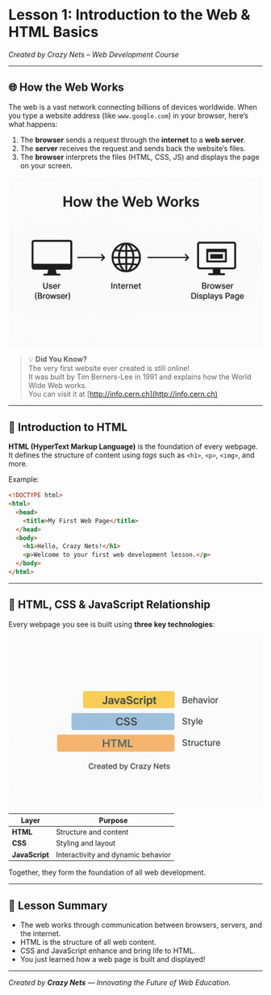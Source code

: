# **Lesson 1: Introduction to the Web & HTML Basics**
*Created by Crazy Nets – Web Development Course*

---

## 🌐 **How the Web Works**

The web is a vast network connecting billions of devices worldwide. When you type a website address (like `www.google.com`) in your browser, here’s what happens:

1. The **browser** sends a request through the **internet** to a **web server**.  
2. The **server** receives the request and sends back the website’s files.  
3. The **browser** interprets the files (HTML, CSS, JS) and displays the page on your screen.

![How the Web Works](how-the-web-works.png)

> 💡 **Did You Know?**  
> The very first website ever created is still online!  
> It was built by Tim Berners-Lee in 1991 and explains how the World Wide Web works.  
> You can visit it at [http://info.cern.ch](http://info.cern.ch)

---

## 🧱 **Introduction to HTML**

**HTML (HyperText Markup Language)** is the foundation of every webpage.  
It defines the structure of content using *tags* such as `<h1>`, `<p>`, `<img>`, and more.

Example:

```html
<!DOCTYPE html>
<html>
  <head>
    <title>My First Web Page</title>
  </head>
  <body>
    <h1>Hello, Crazy Nets!</h1>
    <p>Welcome to your first web development lesson.</p>
  </body>
</html>
```

---

## 🎨 **HTML, CSS & JavaScript Relationship**

Every webpage you see is built using **three key technologies**:

![HTML CSS JS Relationship](html-css-js.png)

| Layer | Purpose |
|-------|----------|
| **HTML** | Structure and content |
| **CSS** | Styling and layout |
| **JavaScript** | Interactivity and dynamic behavior |

Together, they form the foundation of all web development.

---

## 🧠 **Lesson Summary**

- The web works through communication between browsers, servers, and the internet.  
- HTML is the structure of all web content.  
- CSS and JavaScript enhance and bring life to HTML.  
- You just learned how a web page is built and displayed!

---

*Created by **Crazy Nets** — Innovating the Future of Web Education.*
